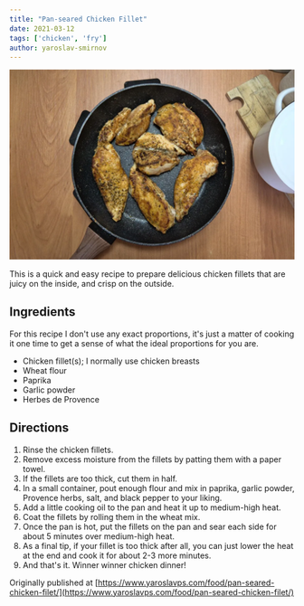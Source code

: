 ```yaml
---
title: "Pan-seared Chicken Fillet"
date: 2021-03-12
tags: ['chicken', 'fry']
author: yaroslav-smirnov
---
```


![Juicy Pan-seared Chicken Fillet](/recipes/pix/pan-seared-chicken.webp)

This is a quick and easy recipe to prepare delicious chicken fillets that are
juicy on the inside, and crisp on the outside.

## Ingredients

For this recipe I don't use any exact proportions, it's just a matter of cooking
it one time to get a sense of what the ideal proportions for you are.

* Chicken fillet(s); I normally use chicken breasts
* Wheat flour
* Paprika
* Garlic powder
* Herbes de Provence

## Directions

1. Rinse the chicken fillets.
2. Remove excess moisture from the fillets by patting them with a paper towel.
3. If the fillets are too thick, cut them in half.
3. In a small container, pout enough flour and mix in paprika, garlic powder,
   Provence herbs, salt, and black pepper to your liking.
4. Add a little cooking oil to the pan and heat it up to medium-high heat.
5. Coat the fillets by rolling them in the wheat mix.
6. Once the pan is hot, put the fillets on the pan and sear each side for about
   5 minutes over medium-high heat.
7. As a final tip, if your fillet is too thick after all, you can just lower the
   heat at the end and cook it for about 2-3 more minutes.
8. And that's it. Winner winner chicken dinner!

Originally published at [https://www.yaroslavps.com/food/pan-seared-chicken-filet/](https://www.yaroslavps.com/food/pan-seared-chicken-filet/)
